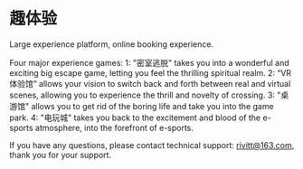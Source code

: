 # 趣体验

Large experience platform, online booking experience.

Four major experience games:
1: "密室逃脱" takes you into a wonderful and exciting big escape game, letting you feel the thrilling spiritual realm.
2: “VR体验馆” allows your vision to switch back and forth between real and virtual scenes, allowing you to experience the thrill and novelty of crossing.
3: "桌游馆" allows you to get rid of the boring life and take you into the game park.
4: "电玩城" takes you back to the excitement and blood of the e-sports atmosphere, into the forefront of e-sports.



If you have any questions, please contact technical support: rivitt@163.com, thank you for your support.
